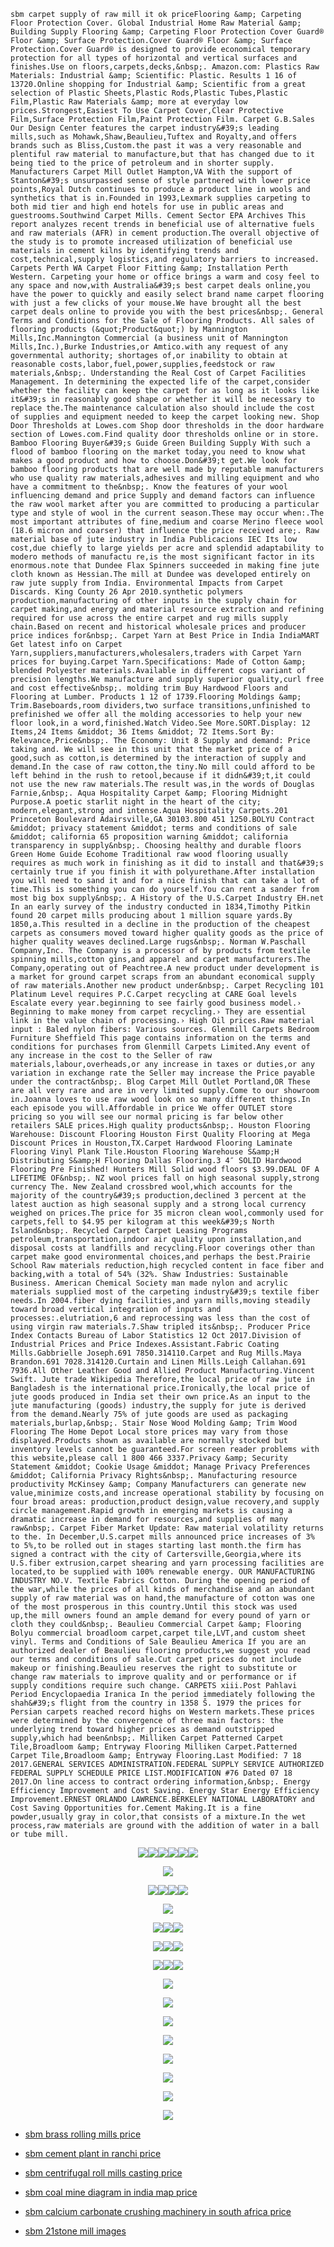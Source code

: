 
```
sbm carpet supply of raw mill it ok priceFlooring &amp; Carpeting Floor Protection Cover. Global Industrial Home Raw Material &amp; Building Supply Flooring &amp; Carpeting Floor Protection Cover Guard® Floor &amp; Surface Protection.Cover Guard® Floor &amp; Surface Protection.Cover Guard® is designed to provide economical temporary protection for all types of horizontal and vertical surfaces and finishes.Use on floors,carpets,decks,&nbsp;. Amazon.com: Plastics Raw Materials: Industrial &amp; Scientific: Plastic. Results 1 16 of 13720.Online shopping for Industrial &amp; Scientific from a great selection of Plastic Sheets,Plastic Rods,Plastic Tubes,Plastic Film,Plastic Raw Materials &amp; more at everyday low prices.Strongest,Easiest To Use Carpet Cover,Clear Protective Film,Surface Protection Film,Paint Protection Film. Carpet G.B.Sales Our Design Center features the carpet industry&#39;s leading mills,such as Mohawk,Shaw,Beaulieu,Tuftex and Royalty,and offers brands such as Bliss,Custom.the past it was a very reasonable and plentiful raw material to manufacture,but that has changed due to it being tied to the price of petroleum and in shorter supply. Manufacturers Carpet Mill Outlet Hampton,VA With the support of Stanton&#39;s unsurpassed sense of style partnered with lower price points,Royal Dutch continues to produce a product line in wools and synthetics that is in.Founded in 1993,Lexmark supplies carpeting to both mid tier and high end hotels for use in public areas and guestrooms.Southwind Carpet Mills. Cement Sector EPA Archives This report analyzes recent trends in beneficial use of alternative fuels and raw materials (AFR) in cement production.The overall objective of the study is to promote increased utilization of beneficial use materials in cement kilns by identifying trends and cost,technical,supply logistics,and regulatory barriers to increased. Carpets Perth WA Carpet Floor Fitting &amp; Installation Perth Western. Carpeting your home or office brings a warm and cosy feel to any space and now,with Australia&#39;s best carpet deals online,you have the power to quickly and easily select brand name carpet flooring with just a few clicks of your mouse.We have brought all the best carpet deals online to provide you with the best prices&nbsp;. General Terms and Conditions for the Sale of Flooring Products. All sales of flooring products (&quot;Product&quot;) by Mannington Mills,Inc.Mannington Commercial (a business unit of Mannington Mills,Inc.),Burke Industries,or Amtico.with any request of any governmental authority; shortages of,or inability to obtain at reasonable costs,labor,fuel,power,supplies,feedstock or raw materials,&nbsp;. Understanding the Real Cost of Carpet Facilities Management. In determining the expected life of the carpet,consider whether the facility can keep the carpet for as long as it looks like it&#39;s in reasonably good shape or whether it will be necessary to replace the.The maintenance calculation also should include the cost of supplies and equipment needed to keep the carpet looking new. Shop Door Thresholds at Lowes.com Shop door thresholds in the door hardware section of Lowes.com.Find quality door thresholds online or in store. Bamboo Flooring Buyer&#39;s Guide Green Building Supply With such a flood of bamboo flooring on the market today,you need to know what makes a good product and how to choose.Don&#39;t get.We look for bamboo flooring products that are well made by reputable manufacturers who use quality raw materials,adhesives and milling equipment and who have a commitment to the&nbsp;. Know the features of your wool influencing demand and price Supply and demand factors can influence the raw wool market after you are committed to producing a particular type and style of wool in the current season.These may occur when:.The most important attributes of fine,medium and coarse Merino fleece wool (18.6 micron and coarser) that influence the price received are;. Raw material base of jute industry in India Publicacions IEC Its low cost,due chiefly to large yields per acre and splendid adaptability to modero methods of manufactu re,is the most significant factor in its enormous.note that Dundee Flax Spinners succeeded in making fine jute cloth known as Hessian.The mill at Dundee was developed entirely on raw jute supply from India. Environmental Impacts from Carpet Discards. King County 26 Apr 2010.synthetic polymers production,manufacturing of other inputs in the supply chain for carpet making,and energy and material resource extraction and refining required for use across the entire carpet and rug mills supply chain.Based on recent and historical wholesale prices and producer price indices for&nbsp;. Carpet Yarn at Best Price in India IndiaMART Get latest info on Carpet Yarn,suppliers,manufacturers,wholesalers,traders with Carpet Yarn prices for buying.Carpet Yarn.Specifications: Made of Cotton &amp; blended Polyester materials.Available in different cops variant of precision lengths.We manufacture and supply superior quality,curl free and cost effective&nbsp;. molding trim Buy Hardwood Floors and Flooring at Lumber. Products 1 12 of 1739.Flooring Moldings &amp; Trim.Baseboards,room dividers,two surface transitions,unfinished to prefinished we offer all the molding accessories to help your new floor look,in a word,finished.Watch Video.See More.SORT.Display: 12 Items,24 Items &middot; 36 Items &middot; 72 Items.Sort By: Relevance,Price&nbsp;. The Economy: Unit 8 Supply and demand: Price taking and. We will see in this unit that the market price of a good,such as cotton,is determined by the interaction of supply and demand.In the case of raw cotton,the tiny.No mill could afford to be left behind in the rush to retool,because if it didn&#39;t,it could not use the new raw materials.The result was,in the words of Douglas Farnie,&nbsp;. Aqua Hospitality Carpet &amp; Flooring Midnight Purpose.A poetic starlit night in the heart of the city; modern,elegant,strong and intense.Aqua Hospitality Carpets.201 Princeton Boulevard Adairsville,GA 30103.800 451 1250.BOLYU Contract &middot; privacy statement &middot; terms and conditions of sale &middot; california 65 proposition warning &middot; california transparency in supply&nbsp;. Choosing healthy and durable floors Green Home Guide Ecohome Traditional raw wood flooring usually requires as much work in finishing as it did to install and that&#39;s certainly true if you finish it with polyurethane.After installation you will need to sand it and for a nice finish that can take a lot of time.This is something you can do yourself.You can rent a sander from most big box supply&nbsp;. A History of the U.S.Carpet Industry EH.net In an early survey of the industry conducted in 1834,Timothy Pitkin found 20 carpet mills producing about 1 million square yards.By 1850,a.This resulted in a decline in the production of the cheapest carpets as consumers moved toward higher quality goods as the price of higher quality weaves declined.Large rugs&nbsp;. Norman W.Paschall Company,Inc. The Company is a processor of by products from textile spinning mills,cotton gins,and apparel and carpet manufacturers.The Company,operating out of Peachtree.A new product under development is a market for ground carpet scraps from an abundant economical supply of raw materials.Another new product under&nbsp;. Carpet Recycling 101 Platinum Level requires P.C.Carpet recycling at CARE Goal levels Escalate every year.beginning to see fairly good business model.› Beginning to make money from carpet recycling.› They are essential link in the value chain of processing.› High Oil prices.Raw material input : Baled nylon fibers: Various sources. Glenmill Carpets Bedroom Furniture Sheffield This page contains information on the terms and conditions for purchases from Glenmill Carpets Limited.Any event of any increase in the cost to the Seller of raw materials,labour,overheads,or any increase in taxes or duties,or any variation in exchange rate the Seller may increase the Price payable under the contract&nbsp;. Blog Carpet Mill Outlet Portland,OR These are all very rare and are in very limited supply.Come to our showroom in.Joanna loves to use raw wood look on so many different things.In each episode you will.Affordable in price We offer OUTLET store pricing so you will see our normal pricing is far below other retailers SALE prices.High quality products&nbsp;. Houston Flooring Warehouse: Discount Flooring Houston First Quality Flooring at Mega Discount Prices in Houston,TX.Carpet Hardwood Flooring Laminate Flooring Vinyl Plank Tile.Houston Flooring Warehouse S&amp;H Distributing S&amp;H Flooring Dallas Flooring.3 4″ SOLID Hardwood Flooring Pre Finished! Hunters Mill Solid wood floors $3.99.DEAL OF A LIFETIME OF&nbsp;. NZ wool prices fall on high seasonal supply,strong currency The. New Zealand crossbred wool,which accounts for the majority of the country&#39;s production,declined 3 percent at the latest auction as high seasonal supply and a strong local currency weighed on prices.The price for 35 micron clean wool,commonly used for carpets,fell to $4.95 per kilogram at this week&#39;s North Island&nbsp;. Recycled Carpet Carpet Leasing Programs petroleum,transportation,indoor air quality upon installation,and disposal costs at landfills and recycling.Floor coverings other than carpet make good environmental choices,and perhaps the best.Prairie School Raw materials reduction,high recycled content in face fiber and backing,with a total of 54% (32%. Shaw Industries: Sustainable Business. American Chemical Society man made nylon and acrylic materials supplied most of the carpeting industry&#39;s textile fiber needs.In 2004.fiber dying facilities,and yarn mills,moving steadily toward broad vertical integration of inputs and processes:.elutriation,6 and reprocessing was less than the cost of using virgin raw materials.7.Shaw tripled its&nbsp;. Producer Price Index Contacts Bureau of Labor Statistics 12 Oct 2017.Division of Industrial Prices and Price Indexes.Assistant.Fabric Coating Mills.Gabbrielle Joseph.691 7850.314110.Carpet and Rug Mills.Maya Brandon.691 7028.314120.Curtain and Linen Mills.Leigh Callahan.691 7936.All Other Leather Good and Allied Product Manufacturing.Vincent Swift. Jute trade Wikipedia Therefore,the local price of raw jute in Bangladesh is the international price.Ironically,the local price of jute goods produced in India set their own price.As an input to the jute manufacturing (goods) industry,the supply for jute is derived from the demand.Nearly 75% of jute goods are used as packaging materials,burlap,&nbsp;. Stair Nose Wood Molding &amp; Trim Wood Flooring The Home Depot Local store prices may vary from those displayed.Products shown as available are normally stocked but inventory levels cannot be guaranteed.For screen reader problems with this website,please call 1 800 466 3337.Privacy &amp; Security Statement &middot; Cookie Usage &middot; Manage Privacy Preferences &middot; California Privacy Rights&nbsp;. Manufacturing resource productivity McKinsey &amp; Company Manufacturers can generate new value,minimize costs,and increase operational stability by focusing on four broad areas: production,product design,value recovery,and supply circle management.Rapid growth in emerging markets is causing a dramatic increase in demand for resources,and supplies of many raw&nbsp;. Carpet Fiber Market Update: Raw material volatility returns to the. In December,U.S.carpet mills announced price increases of 3% to 5%,to be rolled out in stages starting last month.the firm has signed a contract with the city of Cartersville,Georgia,where its U.S.fiber extrusion,carpet shearing and yarn processing facilities are located,to be supplied with 100% renewable energy. OUR MANUFACTURING INDUSTRY NO.V. Textile Fabrics Cotton. During the opening period of the war,while the prices of all kinds of merchandise and an abundant supply of raw material was on hand,the manufacture of cotton was one of the most prosperous in this country.Until this stock was used up,the mill owners found an ample demand for every pound of yarn or cloth they could&nbsp;. Beaulieu Commercial Carpet &amp; Flooring Bolyu commercial broadloom carpet,carpet tile,LVT,and custom sheet vinyl. Terms and Conditions of Sale Beaulieu America If you are an authorized dealer of Beaulieu flooring products,we suggest you read our terms and conditions of sale.Cut carpet prices do not include makeup or finishing.Beaulieu reserves the right to substitute or change raw materials to improve quality and or performance or if supply conditions require such change. CARPETS xiii.Post Pahlavi Period Encyclopaedia Iranica In the period immediately following the shah&#39;s flight from the country in 1358 Š. 1979 the prices for Persian carpets reached record highs on Western markets.These prices were determined by the convergence of three main factors: the underlying trend toward higher prices as demand outstripped supply,which had been&nbsp;. Milliken Carpet Patterned Carpet Tile,Broadloom &amp; Entryway Flooring Milliken Carpet.Patterned Carpet Tile,Broadloom &amp; Entryway Flooring.Last Modified: 7 18 2017.GENERAL SERVICES ADMINISTRATION.FEDERAL SUPPLY SERVICE AUTHORIZED FEDERAL SUPPLY SCHEDULE PRICE LIST.MODIFICATION #76 Dated 07 18 2017.On line access to contract ordering information,&nbsp;. Energy Efficiency Improvement and Cost Saving. Energy Star Energy Efficiency Improvement.ERNEST ORLANDO LAWRENCE.BERKELEY NATIONAL LABORATORY and Cost Saving Opportunities for.Cement Making.It is a fine powder,usually gray in color,that consists of a mixture.In the wet process,raw materials are ground with the addition of water in a ball or tube mill. 
```

<div align="center">
  
<a rel="nofollow" href="https://m.shibang-china.com?f=github&k=sbm+carpet+supply+of+raw+mill+it+ok+price"><img src="https://static.shibang-china.com/en/l.png"></a><img src="https://static.shibang-china.com/en/hw.png"><a rel="nofollow" href="https://m.shibang-china.com/product/?f=github&k=sbm+carpet+supply+of+raw+mill+it+ok+price"><img src="https://static.shibang-china.com/en/p.png"></a><a rel="nofollow" href="https://m.shibang-china.com/cases/?f=github&k=sbm+carpet+supply+of+raw+mill+it+ok+price"><img src="https://static.shibang-china.com/en/c.png"></a><a rel="nofollow" href="https://m.shibang-china.com/news/?f=github&k=sbm+carpet+supply+of+raw+mill+it+ok+price"><img src="https://static.shibang-china.com/en/n.png"></a><a rel="nofollow" href="https://m.shibang-china.com?f=github&k=sbm+carpet+supply+of+raw+mill+it+ok+price"><img src="https://static.shibang-china.com/en/m.png"></a>

<a rel="nofollow" href="https://m.shibang-china.com/product/?f=github&k=sbm+carpet+supply+of+raw+mill+it+ok+price"><img src="https://static.shibang-china.com/en/b.jpg"></a>
  
<a rel="nofollow" href="https://m.shibang-china.com/solution-aggregate.html?f=github&k=sbm+carpet+supply+of+raw+mill+it+ok+price"><img src="https://static.shibang-china.com/en/a.jpg"></a><a rel="nofollow" href="https://m.shibang-china.com/solution-mine.html?f=github&k=sbm+carpet+supply+of+raw+mill+it+ok+price"><img src="https://static.shibang-china.com/en/m.jpg"></a><a rel="nofollow" href="https://m.shibang-china.com/solution-mill.html?f=github&k=sbm+carpet+supply+of+raw+mill+it+ok+price"><img src="https://static.shibang-china.com/en/g.jpg"></a><a rel="nofollow" href="https://m.shibang-china.com/solution-epc.html?f=github&k=sbm+carpet+supply+of+raw+mill+it+ok+price"><img src="https://static.shibang-china.com/en/e.jpg"></a>

<a rel="nofollow" href="https://m.shibang-china.com/product/?f=github&k=sbm+carpet+supply+of+raw+mill+it+ok+price"><img src="https://static.shibang-china.com/en/a-p.png"></a>

<a rel="nofollow" href="https://m.shibang-china.com/product/crusher/c6x.html?f=github&k=sbm+carpet+supply+of+raw+mill+it+ok+price"><img src="https://static.shibang-china.com/en/j.jpg"></a><a rel="nofollow" href="https://m.shibang-china.com/product/crusher/ci5x.html?f=github&k=sbm+carpet+supply+of+raw+mill+it+ok+price"><img src="https://static.shibang-china.com/en/i.jpg"></a><a rel="nofollow" href="https://m.shibang-china.com/product/crusher/hst.html?f=github&k=sbm+carpet+supply+of+raw+mill+it+ok+price"><img src="https://static.shibang-china.com/en/c.jpg"></a>

<a rel="nofollow" href="https://m.shibang-china.com/product/mill/mtw.html?f=github&k=sbm+carpet+supply+of+raw+mill+it+ok+price"><img src="https://static.shibang-china.com/en/mtw.jpg"></a><a rel="nofollow" href="https://m.shibang-china.com/product/mill/scm.html?f=github&k=sbm+carpet+supply+of+raw+mill+it+ok+price"><img src="https://static.shibang-china.com/en/scm.jpg"></a><a rel="nofollow" href="https://m.shibang-china.com/product/mill/lm.html?f=github&k=sbm+carpet+supply+of+raw+mill+it+ok+price"><img src="https://static.shibang-china.com/en/lm.jpg"></a>

<a rel="nofollow" href="https://m.shibang-china.com/product/sand/vsi6x.html?f=github&k=sbm+carpet+supply+of+raw+mill+it+ok+price"><img src="https://static.shibang-china.com/en/6x.jpg"></a><a rel="nofollow" href="https://m.shibang-china.com/product/sand/vu.html?f=github&k=sbm+carpet+supply+of+raw+mill+it+ok+price"><img src="https://static.shibang-china.com/en/vu.jpg"></a><a rel="nofollow" href="https://m.shibang-china.com/product/mobile/klun.html?f=github&k=sbm+carpet+supply+of+raw+mill+it+ok+price"><img src="https://static.shibang-china.com/en/k.jpg"></a>

<a rel="nofollow" href="https://m.shibang-china.com/cases/?f=github&k=sbm+carpet+supply+of+raw+mill+it+ok+price"><img src="https://static.shibang-china.com/en/case.png"></a>

<a rel="nofollow" href="https://m.shibang-china.com/cases/aggregate/202.html?f=github&k=sbm+carpet+supply+of+raw+mill+it+ok+price"><img src="https://static.shibang-china.com/en/c-1.jpg"></a>

<a rel="nofollow" href="https://m.shibang-china.com/cases/aggregate/203.html?f=github&k=sbm+carpet+supply+of+raw+mill+it+ok+price"><img src="https://static.shibang-china.com/en/c-2.jpg"></a>

<a rel="nofollow" href="https://m.shibang-china.com/cases/mill/123.html?f=github&k=sbm+carpet+supply+of+raw+mill+it+ok+price"><img src="https://static.shibang-china.com/en/c-3.jpg"></a>

<a rel="nofollow" href="https://m.shibang-china.com/contact_us.html?f=github&k=sbm+carpet+supply+of+raw+mill+it+ok+price"><img src="https://static.shibang-china.com/en/contact.png"></a>

<a rel="nofollow" href="https://swt.shibang-china.com/?f=github&k=sbm+carpet+supply+of+raw+mill+it+ok+price"><img src="https://static.shibang-china.com/en/chat.png"></a>

<a rel="nofollow" href="https://whatsapp.shibangsoft.com/WhatsApp.php?f=github&k=sbm+carpet+supply+of+raw+mill+it+ok+price"><img src="https://static.shibang-china.com/en/whatsapp.png"></a>

<a rel="nofollow" href="https://m.shibang-china.com/?f=github&k=sbm+carpet+supply+of+raw+mill+it+ok+price"><img src="https://static.shibang-china.com/en/website.png"></a>

</div>


* [sbm brass rolling mills price](sbm%20brass%20rolling%20mills%20price.md)

* [sbm cement plant in ranchi price](sbm%20cement%20plant%20in%20ranchi%20price.md)

* [sbm centrifugal roll mills casting price](sbm%20centrifugal%20roll%20mills%20casting%20price.md)

* [sbm coal mine diagram in india map price](sbm%20coal%20mine%20diagram%20in%20india%20map%20price.md)

* [sbm calcium carbonate crushing machinery in south africa price](sbm%20calcium%20carbonate%20crushing%20machinery%20in%20south%20africa%20price.md)

* [sbm 21stone mill images](sbm%2021stone%20mill%20images.md)